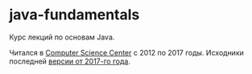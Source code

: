 # java-fundamentals

Курс лекций по основам Java.

Читался в [Computer Science Center](https://compscicenter.ru/) с 2012 по 2017 годы.
Исходники последней [версии от 2017-го года]((https://compscicenter.ru/courses/java/2017-autumn/)).
